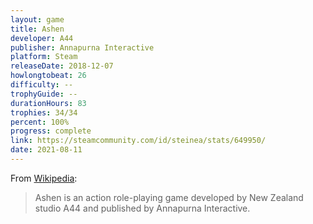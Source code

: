 ```yaml
---
layout: game
title: Ashen
developer: A44
publisher: Annapurna Interactive
platform: Steam
releaseDate: 2018-12-07
howlongtobeat: 26
difficulty: --
trophyGuide: --
durationHours: 83
trophies: 34/34
percent: 100%
progress: complete
link: https://steamcommunity.com/id/steinea/stats/649950/
date: 2021-08-11
---
```


From [Wikipedia](https://en.wikipedia.org/wiki/Ashen_(2018_video_game)):

> Ashen is an action role-playing game developed by New Zealand studio A44 and published by Annapurna Interactive.
